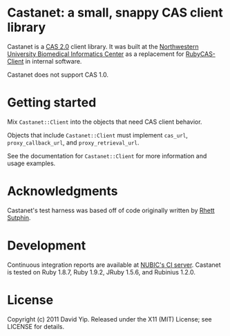 Castanet: a small, snappy CAS client library
============================================

Castanet is a [CAS 2.0](http://www.jasig.org/cas/protocol) client library.  It
was built at the [Northwestern University Biomedical Informatics
Center](http://www.nucats.northwestern.edu/clinical-research-resources/data-collection-biomedical-informatics-and-nubic/bioinformatics-overview.html)
as a replacement for [RubyCAS-Client](https://github.com/gunark/rubycas-client) in internal software.

Castanet does not support CAS 1.0.

Getting started
===============

Mix `Castanet::Client` into the objects that need CAS client behavior.

Objects that include `Castanet::Client` must implement `cas_url`,
`proxy_callback_url`, and `proxy_retrieval_url`.

See the documentation for `Castanet::Client` for more information and usage
examples.

Acknowledgments
===============

Castanet's test harness was based off of code originally written by [Rhett
Sutphin](mailto:rhett@detailedbalance.net).

Development
===========

Continuous integration reports are available at
[NUBIC's CI
server](https://ctms-ci.nubic.northwestern.edu/hudson/job/castanet/).  Castanet
is tested on Ruby 1.8.7, Ruby 1.9.2, JRuby 1.5.6, and Rubinius 1.2.0.

License
=======

Copyright (c) 2011 David Yip.  Released under the X11 (MIT) License; see LICENSE
for details.
